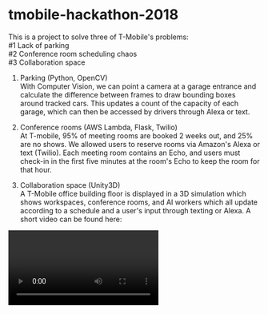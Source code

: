 # tmobile-hackathon-2018

This is a project to solve three of T-Mobile's problems:  
#1 Lack of parking  
#2 Conference room scheduling chaos  
#3 Collaboration space  

1. Parking (Python, OpenCV)  
With Computer Vision, we can point a camera at a garage entrance and calculate the difference between frames to draw bounding boxes around tracked cars.  This updates a count of the capacity of each garage, which can then be accessed by drivers through Alexa or text.

2. Conference rooms (AWS Lambda, Flask, Twilio)  
At T-mobile, 95% of meeting rooms are booked 2 weeks out, and 25% are no shows.  We allowed users to reserve rooms via Amazon's Alexa or text (Twilio).  Each meeting room contains an Echo, and users must check-in in the first five minutes at the room's Echo to keep the room for that hour.

3. Collaboration space (Unity3D)  
A T-Mobile office building floor is displayed in a 3D simulation which shows workspaces, conference rooms, and AI workers which all update according to a schedule and a user's input through texting or Alexa.  A short video can be found here:

<video>


For the curious, we placed in the top 5.  The winners were  
1st Place - Scan an RFID card, turn on a light remotely  
2nd Place - Business pitch about using computer vision to track cars in parking lots  
3rd Place - A video showing a plate tilting left or right to sort recycling/trash  

Really proud of our team and what we accomplished!  
